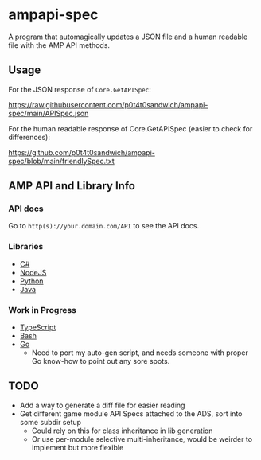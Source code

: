 # ampapi-spec

A program that automagically updates a JSON file and a human readable file with the AMP API methods.

## Usage

For the JSON response of `Core.GetAPISpec`:

<https://raw.githubusercontent.com/p0t4t0sandwich/ampapi-spec/main/APISpec.json>

For the human readable response of Core.GetAPISpec (easier to check for differences):

<https://github.com/p0t4t0sandwich/ampapi-spec/blob/main/friendlySpec.txt>

## AMP API and Library Info

### API docs

Go to `http(s)://your.domain.com/API` to see the API docs.

### Libraries

- [C#](https://github.com/cubecoders/amp/wiki/Getting-started-with-AMP-developer-licences)
- [NodeJS](https://github.com/CubeCoders/ampapi-node)
- [Python](https://github.com/p0t4t0sandwich/ampapi-python)
- [Java](https://github.com/p0t4t0sandwich/ampapi-java)

### Work in Progress

- [TypeScript](https://github.com/p0t4t0sandwich/ampapi-typescript)
- [Bash](https://github.com/p0t4t0sandwich/ampapi-bash)
- [Go](https://github.com/p0t4t0sandwich/ampapi-go)
  - Need to port my auto-gen script, and needs someone with proper Go know-how to point out any sore spots.

## TODO

- Add a way to generate a diff file for easier reading
- Get different game module API Specs attached to the ADS, sort into some subdir setup
  - Could rely on this for class inheritance in lib generation
  - Or use per-module selective multi-inheritance, would be weirder to implement but more flexible
